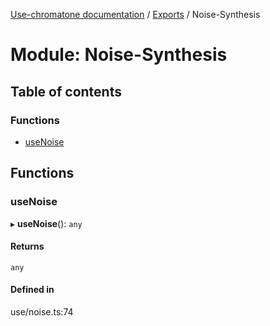 [Use-chromatone documentation](../README.md) / [Exports](../modules.md) / Noise-Synthesis

# Module: Noise-Synthesis

## Table of contents

### Functions

- [useNoise](Noise_Synthesis.md#usenoise)

## Functions

### useNoise

▸ **useNoise**(): `any`

#### Returns

`any`

#### Defined in

use/noise.ts:74
